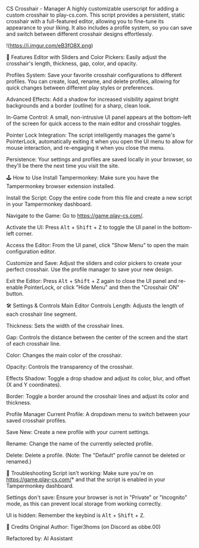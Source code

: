 CS Crosshair - Manager
A highly customizable userscript for adding a custom crosshair to play-cs.com.
This script provides a persistent, static crosshair with a full-featured editor, allowing you to fine-tune its appearance to your liking. It also includes a profile system, so you can save and switch between different crosshair designs effortlessly.

!(https://i.imgur.com/eB3fO8X.png)

🚀 Features
Editor with Sliders and Color Pickers: Easily adjust the crosshair's length, thickness, gap, color, and opacity.

Profiles System: Save your favorite crosshair configurations to different profiles. You can create, load, rename, and delete profiles, allowing for quick changes between different play styles or preferences.

Advanced Effects: Add a shadow for increased visibility against bright backgrounds and a border (outline) for a sharp, clean look.

In-Game Control: A small, non-intrusive UI panel appears at the bottom-left of the screen for quick access to the main editor and crosshair toggles.

Pointer Lock Integration: The script intelligently manages the game's PointerLock, automatically exiting it when you open the UI menu to allow for mouse interaction, and re-engaging it when you close the menu.

Persistence: Your settings and profiles are saved locally in your browser, so they'll be there the next time you visit the site.

🕹️ How to Use
Install Tampermonkey: Make sure you have the Tampermonkey browser extension installed.

Install the Script: Copy the entire code from this file and create a new script in your Tampermonkey dashboard.

Navigate to the Game: Go to https://game.play-cs.com/.

Activate the UI: Press <kbd>Alt</kbd> + <kbd>Shift</kbd> + <kbd>Z</kbd> to toggle the UI panel in the bottom-left corner.

Access the Editor: From the UI panel, click "Show Menu" to open the main configuration editor.

Customize and Save: Adjust the sliders and color pickers to create your perfect crosshair. Use the profile manager to save your new design.

Exit the Editor: Press <kbd>Alt</kbd> + <kbd>Shift</kbd> + <kbd>Z</kbd> again to close the UI panel and re-enable PointerLock, or click "Hide Menu" and then the "Crosshair ON" button.

🛠️ Settings & Controls
Main Editor Controls
Length: Adjusts the length of each crosshair line segment.

Thickness: Sets the width of the crosshair lines.

Gap: Controls the distance between the center of the screen and the start of each crosshair line.

Color: Changes the main color of the crosshair.

Opacity: Controls the transparency of the crosshair.

Effects
Shadow: Toggle a drop shadow and adjust its color, blur, and offset (X and Y coordinates).

Border: Toggle a border around the crosshair lines and adjust its color and thickness.

Profile Manager
Current Profile: A dropdown menu to switch between your saved crosshair profiles.

Save New: Create a new profile with your current settings.

Rename: Change the name of the currently selected profile.

Delete: Delete a profile. (Note: The "Default" profile cannot be deleted or renamed.)

📝 Troubleshooting
Script isn't working: Make sure you're on https://game.play-cs.com/* and that the script is enabled in your Tampermonkey dashboard.

Settings don't save: Ensure your browser is not in "Private" or "Incognito" mode, as this can prevent local storage from working correctly.

UI is hidden: Remember the keybind is <kbd>Alt</kbd> + <kbd>Shift</kbd> + <kbd>Z</kbd>.

👥 Credits
Original Author: Tiger3homs (on Discord as obbe.00)

Refactored by: AI Assistant
